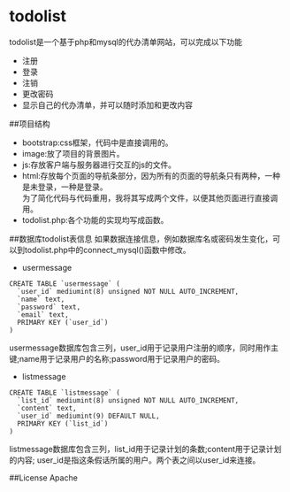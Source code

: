 # todolist
todolist是一个基于php和mysql的代办清单网站，可以完成以下功能  
* 注册  
* 登录  
* 注销
* 更改密码
* 显示自己的代办清单，并可以随时添加和更改内容

##项目结构
* bootstrap:css框架，代码中是直接调用的。
* image:放了项目的背景图片。
* js:存放客户端与服务器进行交互的js的文件。
* html:存放每个页面的导航条部分，因为所有的页面的导航条只有两种，一种是未登录，一种是登录。  
为了简化代码与代码重用，我将其写成两个文件，以便其他页面进行直接调用。
* todolist.php:各个功能的实现均写成函数。

##数据库todolist表信息
如果数据连接信息，例如数据库名或密码发生变化，可以到todolist.php中的connect_mysql()函数中修改。
* usermessage
```
CREATE TABLE `usermessage` (
  `user_id` mediumint(8) unsigned NOT NULL AUTO_INCREMENT,
  `name` text,
  `password` text,
  `email` text,
  PRIMARY KEY (`user_id`)
)
```
usermessage数据库包含三列，user_id用于记录用户注册的顺序，同时用作主键;name用于记录用户的名称;password用于记录用户的密码。

* listmessage

```
CREATE TABLE `listmessage` (
  `list_id` mediumint(8) unsigned NOT NULL AUTO_INCREMENT,
  `content` text,
  `user_id` mediumint(9) DEFAULT NULL,
  PRIMARY KEY (`list_id`)
) 
```
listmessage数据库包含三列，list_id用于记录计划的条数;content用于记录计划的内容;
user_id是指这条假话所属的用户。两个表之间以user_id来连接。

##License
Apache 










